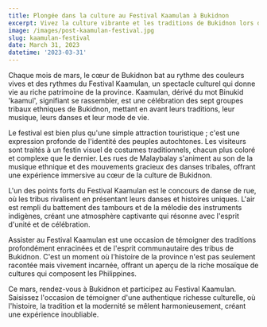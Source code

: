 ```yaml
---
title: Plongée dans la culture au Festival Kaamulan à Bukidnon
excerpt: Vivez la culture vibrante et les traditions de Bukidnon lors du Festival Kaamulan en mars.
image: /images/post-kaamulan-festival.jpg
slug: kaamulan-festival
date: March 31, 2023
datetime: '2023-03-31'
---
```


Chaque mois de mars, le cœur de Bukidnon bat au rythme des couleurs vives et des rythmes du Festival Kaamulan, un spectacle culturel qui donne vie au riche patrimoine de la province. Kaamulan, dérivé du mot Binukid 'kaamul', signifiant se rassembler, est une célébration des sept groupes tribaux ethniques de Bukidnon, mettant en avant leurs traditions, leur musique, leurs danses et leur mode de vie.

Le festival est bien plus qu'une simple attraction touristique ; c'est une expression profonde de l'identité des peuples autochtones. Les visiteurs sont traités à un festin visuel de costumes traditionnels, chacun plus coloré et complexe que le dernier. Les rues de Malaybalay s'animent au son de la musique ethnique et des mouvements gracieux des danses tribales, offrant une expérience immersive au cœur de la culture de Bukidnon.

L'un des points forts du Festival Kaamulan est le concours de danse de rue, où les tribus rivalisent en présentant leurs danses et histoires uniques. L'air est rempli du battement des tambours et de la mélodie des instruments indigènes, créant une atmosphère captivante qui résonne avec l'esprit d'unité et de célébration.

Assister au Festival Kaamulan est une occasion de témoigner des traditions profondément enracinées et de l'esprit communautaire des tribus de Bukidnon. C'est un moment où l'histoire de la province n'est pas seulement racontée mais vivement incarnée, offrant un aperçu de la riche mosaïque de cultures qui composent les Philippines.

Ce mars, rendez-vous à Bukidnon et participez au Festival Kaamulan. Saisissez l'occasion de témoigner d'une authentique richesse culturelle, où l'histoire, la tradition et la modernité se mêlent harmonieusement, créant une expérience inoubliable.